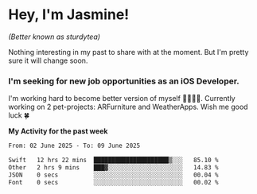 # Hey, I'm Jasmine!
_(Better known as sturdytea)_

Nothing interesting in my past to share with at the moment. 
But I'm pretty sure it will change soon.

### I'm seeking for new job opportunities as an iOS Developer. 

I'm working hard to become better version of myself 🙇‍♀🏋️‍♀️. 
Currently working on 2 pet-projects: ARFurniture and WeatherApps. 
Wish me good luck 🍀

**My Activity for the past week**

<!--START_SECTION:waka-->

```txt
From: 02 June 2025 - To: 09 June 2025

Swift   12 hrs 22 mins  █████████████████████▒░░░   85.10 %
Other   2 hrs 9 mins    ███▓░░░░░░░░░░░░░░░░░░░░░   14.83 %
JSON    0 secs          ░░░░░░░░░░░░░░░░░░░░░░░░░   00.04 %
Font    0 secs          ░░░░░░░░░░░░░░░░░░░░░░░░░   00.02 %
```

<!--END_SECTION:waka-->
